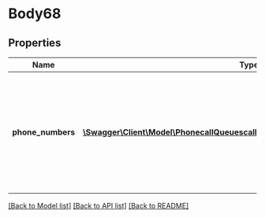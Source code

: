 # Body68

## Properties
Name | Type | Description | Notes
------------ | ------------- | ------------- | -------------
**phone_numbers** | [**\Swagger\Client\Model\PhonecallQueuescallQueueIdphoneNumbersPhoneNumbers[]**](PhonecallQueuescallQueueIdphoneNumbersPhoneNumbers.md) | Provide either the &#x60;id&#x60; or the &#x60;number&#x60; field. Only a max of 5 numbers can be assigned to a call queue at a time. | [optional] 

[[Back to Model list]](../README.md#documentation-for-models) [[Back to API list]](../README.md#documentation-for-api-endpoints) [[Back to README]](../README.md)


